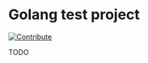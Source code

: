 # Golang test project

[![Contribute](https://www.eclipse.org/che/contribute.svg)](https://codeready-openshift-workspaces.apps.dev.itix.xyz/f?url=https://github.com/nmasse-itix/crw-sample-app)

TODO
